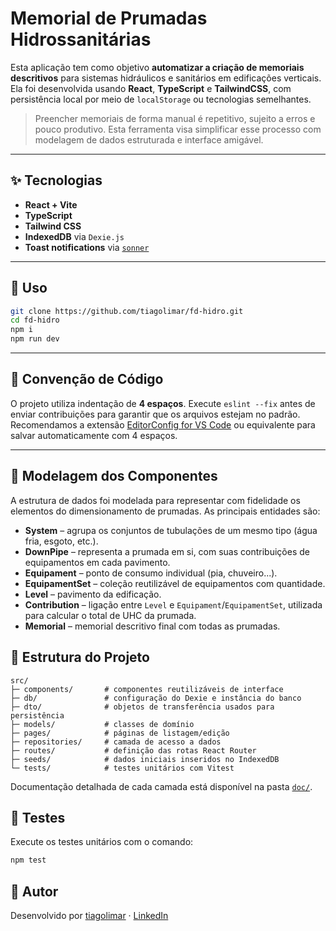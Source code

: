 # Memorial de Prumadas Hidrossanitárias

Esta aplicação tem como objetivo **automatizar a criação de memoriais descritivos** para sistemas hidráulicos e sanitários em edificações verticais.  
Ela foi desenvolvida usando **React**, **TypeScript** e **TailwindCSS**, com persistência local por meio de `localStorage` ou tecnologias semelhantes.

> Preencher memoriais de forma manual é repetitivo, sujeito a erros e pouco produtivo. Esta ferramenta visa simplificar esse processo com modelagem de dados estruturada e interface amigável.

---

## ✨ Tecnologias

- **React + Vite**
- **TypeScript**
- **Tailwind CSS**
- **IndexedDB** via `Dexie.js`
- **Toast notifications** via [`sonner`](https://github.com/emilkowalski/sonner)

---

## 🚀 Uso

```bash
git clone https://github.com/tiagolimar/fd-hidro.git
cd fd-hidro
npm i
npm run dev
```

---

## 🧹 Convenção de Código

O projeto utiliza indentação de **4 espaços**. Execute `eslint --fix` antes de enviar contribuições para garantir que os arquivos estejam no padrão. Recomendamos a extensão [EditorConfig for VS Code](https://marketplace.visualstudio.com/items?itemName=EditorConfig.EditorConfig) ou equivalente para salvar automaticamente com 4 espaços.

---

## 📐 Modelagem dos Componentes

A estrutura de dados foi modelada para representar com fidelidade os elementos do dimensionamento de prumadas. As principais entidades são:

- **System** – agrupa os conjuntos de tubulações de um mesmo tipo (água fria, esgoto, etc.).
- **DownPipe** – representa a prumada em si, com suas contribuições de equipamentos em cada pavimento.
- **Equipament** – ponto de consumo individual (pia, chuveiro...).
- **EquipamentSet** – coleção reutilizável de equipamentos com quantidade.
- **Level** – pavimento da edificação.
- **Contribution** – ligação entre `Level` e `Equipament`/`EquipamentSet`, utilizada para calcular o total de UHC da prumada.
- **Memorial** – memorial descritivo final com todas as prumadas.


## 📂 Estrutura do Projeto

```
src/
├─ components/       # componentes reutilizáveis de interface
├─ db/               # configuração do Dexie e instância do banco
├─ dto/              # objetos de transferência usados para persistência
├─ models/           # classes de domínio
├─ pages/            # páginas de listagem/edição
├─ repositories/     # camada de acesso a dados
├─ routes/           # definição das rotas React Router
├─ seeds/            # dados iniciais inseridos no IndexedDB
└─ tests/            # testes unitários com Vitest
```

Documentação detalhada de cada camada está disponível na pasta [`doc/`](doc/README.md).

## 🧪 Testes

Execute os testes unitários com o comando:

```bash
npm test
```

## 👤 Autor

Desenvolvido por [tiagolimar](https://github.com/tiagolimar/) · [LinkedIn](https://www.linkedin.com/in/tiago-limar/)
